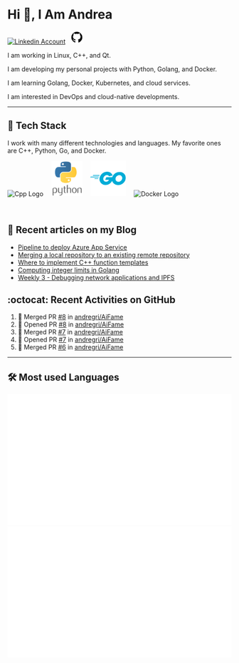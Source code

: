 # Hi 👋, I Am Andrea


<!-- Actual text -->

<a href="https://www.linkedin.com/in/andrea-grillo-3b439b1a9/"><img src="https://cdn.worldvectorlogo.com/logos/linkedin-icon-2.svg" title="Linkedin" alt="Linkedin Account" width="30"/></a>
&ensp;<a href="https://github.com/andregri"><img src="img/logos/github.png" title="GitHub" alt="GitHub" width="30"/></a>
<br>

I am working in Linux, C++, and Qt.

I am developing my personal projects with Python, Golang, and Docker.

I am learning Golang, Docker, Kubernetes, and cloud services.

I am interested in DevOps and cloud-native developments.

___

## 🥞 Tech Stack
 
I work with many different technologies and languages. 
My favorite ones are C++, Python, Go, and Docker.
 
<img src="https://cdn.worldvectorlogo.com/logos/c.svg" title="Cpp" alt="Cpp Logo" width="70"/>&emsp;
<img src="img/logos/python_vertical_logo_icon_168039.svg" title="Python" alt="Python Logo" width="70"/>&emsp;
<img src="img/logos/golang_logo_icon_171073.svg" title="Golang" alt="Golang Logo" width="80"/>&emsp;
<img src="https://cdn.worldvectorlogo.com/logos/docker.svg" title="Docker" alt="Docker Logo" width="80"/>&emsp;

<br> 
 
 
## 📰 Recent articles on my Blog

 <!-- BLOG-POST-LIST:START -->
- [Pipeline to deploy Azure App Service](https://andregri.github.io/Pipeline-to-deploy-App-Service/)
- [Merging a local repository to an existing remote repository](https://andregri.github.io/Merge-local-repository-to-existing-remote-repository/)
- [Where to implement C++ function templates](https://andregri.github.io/cpp-function-template/)
- [Computing integer limits in Golang](https://andregri.github.io/go-integer-limits/)
- [Weekly 3 - Debugging network applications and IPFS](https://andregri.github.io/weekly/weekly-03/)
<!-- BLOG-POST-LIST:END -->
 
 
## :octocat: Recent Activities on GitHub

<!--START_SECTION:activity-->
1. 🎉 Merged PR [#8](https://github.com/andregri/AiFame/pull/8) in [andregri/AiFame](https://github.com/andregri/AiFame)
2. 💪 Opened PR [#8](https://github.com/andregri/AiFame/pull/8) in [andregri/AiFame](https://github.com/andregri/AiFame)
3. 🎉 Merged PR [#7](https://github.com/andregri/AiFame/pull/7) in [andregri/AiFame](https://github.com/andregri/AiFame)
4. 💪 Opened PR [#7](https://github.com/andregri/AiFame/pull/7) in [andregri/AiFame](https://github.com/andregri/AiFame)
5. 🎉 Merged PR [#6](https://github.com/andregri/AiFame/pull/6) in [andregri/AiFame](https://github.com/andregri/AiFame)
<!--END_SECTION:activity-->
 
---

## 🛠️ Most used Languages 

![](https://github.com/andregri/andregri/blob/master/generated/overview.svg)
![](https://github.com/andregri/andregri/blob/master/generated/languages.svg)
